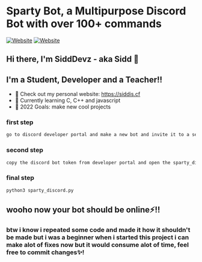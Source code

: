 # Sparty Bot, a Multipurpose Discord Bot with over 100+ commands

[![Website](https://img.shields.io/website?label=siddis.cf&style=for-the-badge&url=https%3A%2F%2Fsiddis.cf)](https://siddis.cf)
[![Website](https://img.shields.io/website?label=sparty.dev&style=for-the-badge&url=https%3A%2F%2Fsparty.dev)](https://sparty.dev)

## Hi there, I'm SiddDevz - aka Sidd 👋
## I'm a Student, Developer and a Teacher!!

- 🔭 Check out my personal website: https://siddis.cf
- 🌱 Currently learning C, C++ and javascript
- 🥅 2022 Goals: make new cool projects

### first step
```md
go to discord developer portal and make a new bot and invite it to a server with all perms make sure to give " Use Application Commands " permission aswell
```

### second step

```md
copy the discord bot token from developer portal and open the sparty_discord.py file and paste it in the " " at the top
```

### final step

```md
python3 sparty_discord.py
```

## wooho now your bot should be online⚡!!

### btw i know i repeated some code and made it how it shouldn't be made but i was a beginner when i started this project i can make alot of fixes now but it would consume alot of time, feel free to commit changes✨!
